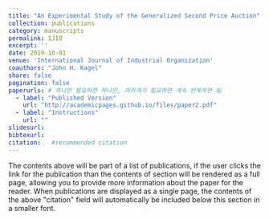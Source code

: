 ```yaml
---
title: "An Experimental Study of the Generalized Second Price Auction"
collection: publications
category: manuscripts
permalink: IJIO
excerpt: ''
date: 2019-10-01
venue: 'International Journal of Industrial Organization'
coauthors: "John H. Kagel"
share: false
pagination: false
paperurls: # 하나만 필요하면 하나만, 여러개가 필요하면 계속 반복하면 됨
  - label: "Published Version"
    url: "http://academicpages.github.io/files/paper2.pdf"
  - label: "Instructions"
    url: ""
slidesurl: 
bibtexurl: 
citation:   #recommended citation     
---
```


The contents above will be part of a list of publications, if the user clicks the link for the publication than the contents of section will be rendered as a full page, allowing you to provide more information about the paper for the reader. When publications are displayed as a single page, the contents of the above "citation" field will automatically be included below this section in a smaller font.